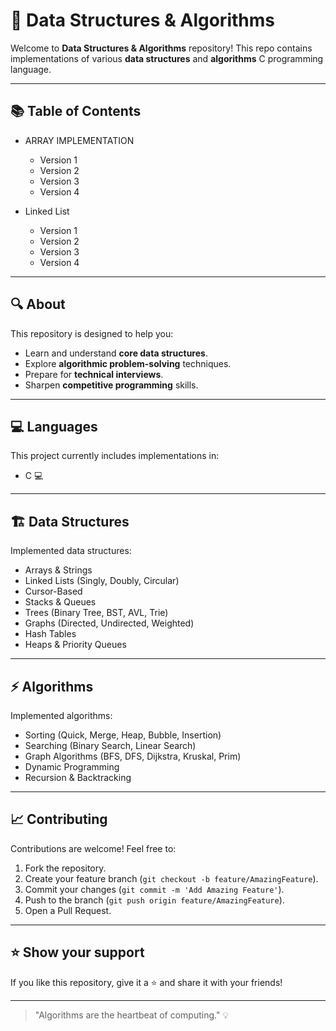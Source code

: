 # 🚀 Data Structures & Algorithms

Welcome to **Data Structures & Algorithms** repository! This repo contains implementations of various **data structures** and **algorithms** C programming language.

---

## 📚 Table of Contents

- ARRAY IMPLEMENTATION
  - Version 1
  - Version 2
  - Version 3
  - Version 4

- Linked List
  - Version 1
  - Version 2
  - Version 3
  - Version 4
    
---

## 🔍 About

This repository is designed to help you:

- Learn and understand **core data structures**.
- Explore **algorithmic problem-solving** techniques.
- Prepare for **technical interviews**.
- Sharpen **competitive programming** skills.

---

## 💻 Languages

This project currently includes implementations in:

- C 💻
  
---

## 🏗 Data Structures

Implemented data structures:

- Arrays & Strings
- Linked Lists (Singly, Doubly, Circular)
- Cursor-Based
- Stacks & Queues
- Trees (Binary Tree, BST, AVL, Trie)
- Graphs (Directed, Undirected, Weighted)
- Hash Tables
- Heaps & Priority Queues

---

## ⚡ Algorithms

Implemented algorithms:

- Sorting (Quick, Merge, Heap, Bubble, Insertion)
- Searching (Binary Search, Linear Search)
- Graph Algorithms (BFS, DFS, Dijkstra, Kruskal, Prim)
- Dynamic Programming
- Recursion & Backtracking

---

## 📈 Contributing

Contributions are welcome! Feel free to:

1. Fork the repository.
2. Create your feature branch (`git checkout -b feature/AmazingFeature`).
3. Commit your changes (`git commit -m 'Add Amazing Feature'`).
4. Push to the branch (`git push origin feature/AmazingFeature`).
5. Open a Pull Request.

---

## ⭐ Show your support

If you like this repository, give it a ⭐ and share it with your friends!  

---

> "Algorithms are the heartbeat of computing." 💡
